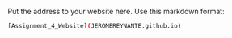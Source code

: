 Put the address to your website here. Use this markdown format:

```bash
[Assignment_4_Website](JEROMEREYNANTE.github.io)
```
